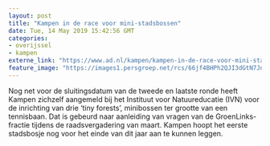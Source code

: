 ```yaml
---
layout: post
title: "Kampen in de race voor mini-stadsbossen"
date: Tue, 14 May 2019 15:42:56 GMT
categories: 
- overijssel 
- kampen 
externe_link: "https://www.ad.nl/kampen/kampen-in-de-race-voor-mini-stadsbossen~abf83e0d/"
feature_image: "https://images1.persgroep.net/rcs/66jf4BHPh2QJI3dGtN7JnsLbHKc/diocontent/142256607/_fitwidth/400/?appId=21791a8992982cd8da851550a453bd7f&quality=0.7"
---
```


Nog net voor de sluitingsdatum van de tweede en laatste ronde heeft Kampen zichzelf aangemeld bij het Instituut voor Natuureducatie (IVN) voor de inrichting van drie ‘tiny forests’, minibossen ter grootte van een tennisbaan. Dat is gebeurd naar aanleiding van vragen van de GroenLinks-fractie tijdens de raadsvergadering van maart. Kampen hoopt het eerste stadsbosje nog voor het einde van dit jaar aan te kunnen leggen.
